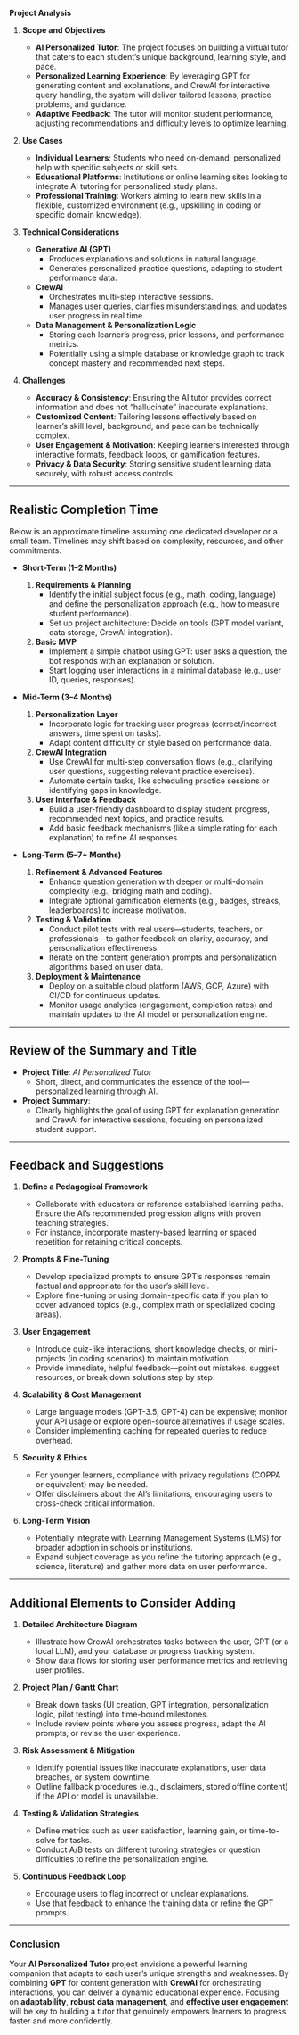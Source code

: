 **Project Analysis**

1. **Scope and Objectives**

   - **AI Personalized Tutor**: The project focuses on building a virtual tutor that caters to each student’s unique background, learning style, and pace.
   - **Personalized Learning Experience**: By leveraging GPT for generating content and explanations, and CrewAI for interactive query handling, the system will deliver tailored lessons, practice problems, and guidance.
   - **Adaptive Feedback**: The tutor will monitor student performance, adjusting recommendations and difficulty levels to optimize learning.

2. **Use Cases**

   - **Individual Learners**: Students who need on-demand, personalized help with specific subjects or skill sets.
   - **Educational Platforms**: Institutions or online learning sites looking to integrate AI tutoring for personalized study plans.
   - **Professional Training**: Workers aiming to learn new skills in a flexible, customized environment (e.g., upskilling in coding or specific domain knowledge).

3. **Technical Considerations**

   - **Generative AI (GPT)**
     - Produces explanations and solutions in natural language.
     - Generates personalized practice questions, adapting to student performance data.
   - **CrewAI**
     - Orchestrates multi-step interactive sessions.
     - Manages user queries, clarifies misunderstandings, and updates user progress in real time.
   - **Data Management & Personalization Logic**
     - Storing each learner’s progress, prior lessons, and performance metrics.
     - Potentially using a simple database or knowledge graph to track concept mastery and recommended next steps.

4. **Challenges**
   - **Accuracy & Consistency**: Ensuring the AI tutor provides correct information and does not “hallucinate” inaccurate explanations.
   - **Customized Content**: Tailoring lessons effectively based on learner’s skill level, background, and pace can be technically complex.
   - **User Engagement & Motivation**: Keeping learners interested through interactive formats, feedback loops, or gamification features.
   - **Privacy & Data Security**: Storing sensitive student learning data securely, with robust access controls.

---

## Realistic Completion Time

Below is an approximate timeline assuming one dedicated developer or a small team. Timelines may shift based on complexity, resources, and other commitments.

- **Short-Term (1–2 Months)**

  1. **Requirements & Planning**
     - Identify the initial subject focus (e.g., math, coding, language) and define the personalization approach (e.g., how to measure student performance).
     - Set up project architecture: Decide on tools (GPT model variant, data storage, CrewAI integration).
  2. **Basic MVP**
     - Implement a simple chatbot using GPT: user asks a question, the bot responds with an explanation or solution.
     - Start logging user interactions in a minimal database (e.g., user ID, queries, responses).

- **Mid-Term (3–4 Months)**

  1. **Personalization Layer**
     - Incorporate logic for tracking user progress (correct/incorrect answers, time spent on tasks).
     - Adapt content difficulty or style based on performance data.
  2. **CrewAI Integration**
     - Use CrewAI for multi-step conversation flows (e.g., clarifying user questions, suggesting relevant practice exercises).
     - Automate certain tasks, like scheduling practice sessions or identifying gaps in knowledge.
  3. **User Interface & Feedback**
     - Build a user-friendly dashboard to display student progress, recommended next topics, and practice results.
     - Add basic feedback mechanisms (like a simple rating for each explanation) to refine AI responses.

- **Long-Term (5–7+ Months)**
  1. **Refinement & Advanced Features**
     - Enhance question generation with deeper or multi-domain complexity (e.g., bridging math and coding).
     - Integrate optional gamification elements (e.g., badges, streaks, leaderboards) to increase motivation.
  2. **Testing & Validation**
     - Conduct pilot tests with real users—students, teachers, or professionals—to gather feedback on clarity, accuracy, and personalization effectiveness.
     - Iterate on the content generation prompts and personalization algorithms based on user data.
  3. **Deployment & Maintenance**
     - Deploy on a suitable cloud platform (AWS, GCP, Azure) with CI/CD for continuous updates.
     - Monitor usage analytics (engagement, completion rates) and maintain updates to the AI model or personalization engine.

---

## Review of the Summary and Title

- **Project Title**: _AI Personalized Tutor_
  - Short, direct, and communicates the essence of the tool—personalized learning through AI.
- **Project Summary**:
  - Clearly highlights the goal of using GPT for explanation generation and CrewAI for interactive sessions, focusing on personalized student support.

---

## Feedback and Suggestions

1. **Define a Pedagogical Framework**

   - Collaborate with educators or reference established learning paths. Ensure the AI’s recommended progression aligns with proven teaching strategies.
   - For instance, incorporate mastery-based learning or spaced repetition for retaining critical concepts.

2. **Prompts & Fine-Tuning**

   - Develop specialized prompts to ensure GPT’s responses remain factual and appropriate for the user’s skill level.
   - Explore fine-tuning or using domain-specific data if you plan to cover advanced topics (e.g., complex math or specialized coding areas).

3. **User Engagement**

   - Introduce quiz-like interactions, short knowledge checks, or mini-projects (in coding scenarios) to maintain motivation.
   - Provide immediate, helpful feedback—point out mistakes, suggest resources, or break down solutions step by step.

4. **Scalability & Cost Management**

   - Large language models (GPT-3.5, GPT-4) can be expensive; monitor your API usage or explore open-source alternatives if usage scales.
   - Consider implementing caching for repeated queries to reduce overhead.

5. **Security & Ethics**

   - For younger learners, compliance with privacy regulations (COPPA or equivalent) may be needed.
   - Offer disclaimers about the AI’s limitations, encouraging users to cross-check critical information.

6. **Long-Term Vision**
   - Potentially integrate with Learning Management Systems (LMS) for broader adoption in schools or institutions.
   - Expand subject coverage as you refine the tutoring approach (e.g., science, literature) and gather more data on user performance.

---

## Additional Elements to Consider Adding

1. **Detailed Architecture Diagram**

   - Illustrate how CrewAI orchestrates tasks between the user, GPT (or a local LLM), and your database or progress tracking system.
   - Show data flows for storing user performance metrics and retrieving user profiles.

2. **Project Plan / Gantt Chart**

   - Break down tasks (UI creation, GPT integration, personalization logic, pilot testing) into time-bound milestones.
   - Include review points where you assess progress, adapt the AI prompts, or revise the user experience.

3. **Risk Assessment & Mitigation**

   - Identify potential issues like inaccurate explanations, user data breaches, or system downtime.
   - Outline fallback procedures (e.g., disclaimers, stored offline content) if the API or model is unavailable.

4. **Testing & Validation Strategies**

   - Define metrics such as user satisfaction, learning gain, or time-to-solve for tasks.
   - Conduct A/B tests on different tutoring strategies or question difficulties to refine the personalization engine.

5. **Continuous Feedback Loop**
   - Encourage users to flag incorrect or unclear explanations.
   - Use that feedback to enhance the training data or refine the GPT prompts.

---

### Conclusion

Your **AI Personalized Tutor** project envisions a powerful learning companion that adapts to each user’s unique strengths and weaknesses. By combining **GPT** for content generation with **CrewAI** for orchestrating interactions, you can deliver a dynamic educational experience. Focusing on **adaptability**, **robust data management**, and **effective user engagement** will be key to building a tutor that genuinely empowers learners to progress faster and more confidently.
